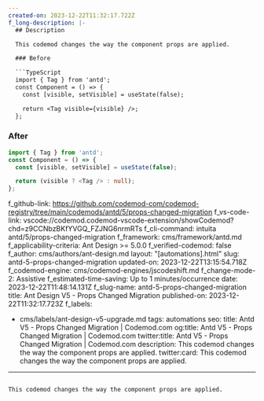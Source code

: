 ```yaml
---
created-on: 2023-12-22T11:32:17.722Z
f_long-description: |-
  ## Description

  This codemod changes the way the component props are applied.

  ### Before

  ```TypeScript
  import { Tag } from 'antd';
  const Component = () => {
    const [visible, setVisible] = useState(false);

    return <Tag visible={visible} />;
  };
  ```

  ### After

  ```TypeScript
  import { Tag } from 'antd';
  const Component = () => {
    const [visible, setVisible] = useState(false);

    return (visible ? <Tag /> : null);
  };
  ```
f_github-link: https://github.com/codemod-com/codemod-registry/tree/main/codemods/antd/5/props-changed-migration
f_vs-code-link: vscode://codemod.codemod-vscode-extension/showCodemod?chd=z9CCNbzBKfYVGQ_FZJNG6nrmRTs
f_cli-command: intuita antd/5/props-changed-migration
f_framework: cms/framework/antd.md
f_applicability-criteria: Ant Design >= 5.0.0
f_verified-codemod: false
f_author: cms/authors/ant-design.md
layout: "[automations].html"
slug: antd-5-props-changed-migration
updated-on: 2023-12-22T13:15:54.718Z
f_codemod-engine: cms/codemod-engines/jscodeshift.md
f_change-mode-2: Assistive
f_estimated-time-saving: Up to 1 minutes/occurrence
date: 2023-12-22T11:48:14.131Z
f_slug-name: antd-5-props-changed-migration
title: Ant Design V5 - Props Changed Migration
published-on: 2023-12-22T11:32:17.723Z
f_labels:
  - cms/labels/ant-design-v5-upgrade.md
tags: automations
seo:
  title: Antd V5 - Props Changed Migration | Codemod.com
  og:title: Antd V5 - Props Changed Migration | Codemod.com
  twitter:title: Antd V5 - Props Changed Migration | Codemod.com
  description: This codemod changes the way the component props are applied.
  twitter:card: This codemod changes the way the component props are applied.
---
```

This codemod changes the way the component props are applied.